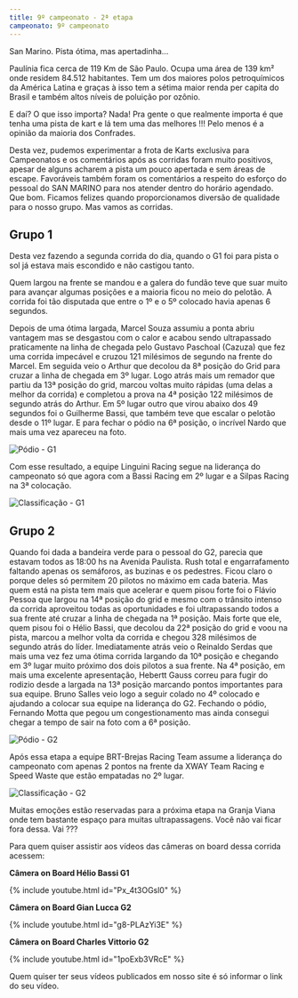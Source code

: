 ```yaml
---
title: 9º campeonato - 2ª etapa
campeonato: 9º campeonato
---
```


San Marino. Pista ótima, mas apertadinha…

Paulínia fica cerca de 119 Km de São Paulo. Ocupa uma área de 139 km² onde residem 84.512 habitantes. Tem um dos maiores polos petroquímicos da América Latina e graças à isso tem a sétima maior renda per capita do Brasil e também altos níveis de poluição por ozônio.

E daí? O que isso importa? Nada! Pra gente o que realmente importa é que tenha uma pista de kart e lá tem uma das melhores !!! Pelo menos é a opinião da maioria dos Confrades.

Desta vez, pudemos experimentar a frota de Karts exclusiva para Campeonatos e os comentários após as corridas foram muito positivos, apesar de alguns acharem a pista um pouco apertada e sem áreas de escape. Favoráveis também foram os comentários a respeito do esforço do pessoal do SAN MARINO para nos atender dentro do horário agendado. Que bom. Ficamos felizes quando proporcionamos diversão de qualidade para o nosso grupo. Mas vamos as corridas.

## Grupo 1

Desta vez fazendo a segunda corrida do dia, quando o G1 foi para pista o sol já estava mais escondido e não castigou tanto.

Quem largou na frente se mandou e a galera do fundão teve que suar muito para avançar algumas posições e a maioria ficou no meio do pelotão. A corrida foi tão disputada que entre o 1º e o 5º colocado havia apenas 6 segundos.

Depois de uma ótima largada, Marcel Souza assumiu a ponta abriu vantagem mas se desgastou com o calor e acabou sendo ultrapassado praticamente na linha de chegada pelo Gustavo Paschoal (Cazuza) que fez uma corrida impecável e cruzou 121 milésimos de segundo na frente do Marcel. Em seguida veio o Arthur que decolou da 8ª posição do Grid para cruzar a linha de chegada em 3º lugar. Logo atrás mais um remador que partiu da 13ª posição do grid, marcou voltas muito rápidas (uma delas a melhor da corrida) e completou a prova na 4ª posição 122 milésimos de segundo atrás do Arthur. Em 5º lugar outro que virou abaixo dos 49 segundos foi o Guilherme Bassi, que também teve que escalar o pelotão desde o 11º lugar. E para fechar o pódio na 6ª posição, o incrível Nardo que mais uma vez apareceu na foto.

![Pódio - G1](/uploads/Podio2014_sem2_prova02_San_Marino_G1.jpg)

Com esse resultado, a equipe Linguini Racing segue na liderança do campeonato só que agora com a Bassi Racing em 2º lugar e a Silpas Racing na 3ª colocação.

![Classificação - G1](/uploads/Classific2014_sem2_prova02_Equipes_e_Pilotos_G1.jpg)

## Grupo 2

Quando foi dada a bandeira verde para o pessoal do G2, parecia que estavam todos as 18:00 hs na Avenida Paulista. Rush total e engarrafamento faltando apenas os semáforos, as buzinas e os pedestres. Ficou claro o porque deles só permitem 20 pilotos no máximo em cada bateria. Mas quem está na pista tem mais que acelerar e quem pisou forte foi o Flávio Pessoa que largou na 14ª posição do grid e mesmo com o trânsito intenso da corrida aproveitou todas as oportunidades e foi ultrapassando todos a sua frente até cruzar a linha de chegada na 1ª posição. Mais forte que ele, quem pisou foi o Hélio Bassi, que decolou da 22ª posição do grid e voou na pista, marcou a melhor volta da corrida e chegou 328 milésimos de segundo atrás do líder. Imediatamente atrás veio o Reinaldo Serdas que mais uma vez fez uma ótima corrida largando da 10ª posição e chegando em 3º lugar muito próximo dos dois pilotos a sua frente. Na 4ª posição, em mais uma excelente apresentação, Hebertt Gauss correu para fugir do rodizio desde a largada na 13ª posição marcando pontos importantes para sua equipe. Bruno Salles veio logo a seguir colado no 4º colocado e ajudando a colocar sua equipe na liderança do G2. Fechando o pódio, Fernando Motta que pegou um congestionamento mas ainda consegui chegar a tempo de sair na foto com a 6ª posição.

![Pódio - G2](/uploads/Podio2014_sem2_prova02_San_Marino_G2.jpg)

Após essa etapa a equipe BRT-Brejas Racing Team assume a liderança do campeonato com apenas 2 pontos na frente da XWAY Team Racing e Speed Waste que estão empatadas no 2º lugar.

![Classificação - G2](/uploads/Classific2014_sem2_prova02_Equipes_e_Pilotos_G2.jpg)

Muitas emoções estão reservadas para a próxima etapa na Granja Viana onde tem bastante espaço para muitas ultrapassagens. Você não vai ficar fora dessa. Vai ???

Para quem quiser assistir aos vídeos das câmeras on board dessa corrida acessem:

**Câmera on Board Hélio Bassi G1**

{% include youtube.html id="Px_4t3OGsl0" %}

**Câmera on Board Gian Lucca G2**

{% include youtube.html id="g8-PLAzYi3E" %}

**Câmera on Board Charles Vittorio G2**

{% include youtube.html id="1poExb3VRcE" %}

Quem quiser ter seus vídeos publicados em nosso site é só informar o link do seu vídeo.